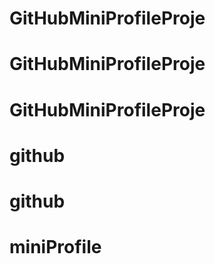 # GitHubMiniProfileProje
# GitHubMiniProfileProje
# GitHubMiniProfileProje
# github
# github
# miniProfile
